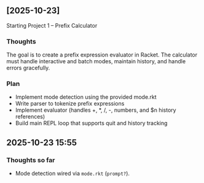 ## [2025-10-23]
Starting Project 1 – Prefix Calculator

### Thoughts
The goal is to create a prefix expression evaluator in Racket. The calculator must handle interactive and batch modes, maintain history, and handle errors gracefully.

### Plan
- Implement mode detection using the provided mode.rkt
- Write parser to tokenize prefix expressions
- Implement evaluator (handles +, *, /, -, numbers, and $n history references)
- Build main REPL loop that supports quit and history tracking

## 2025-10-23 15:55
### Thoughts so far
- Mode detection wired via `mode.rkt` (`prompt?`).
